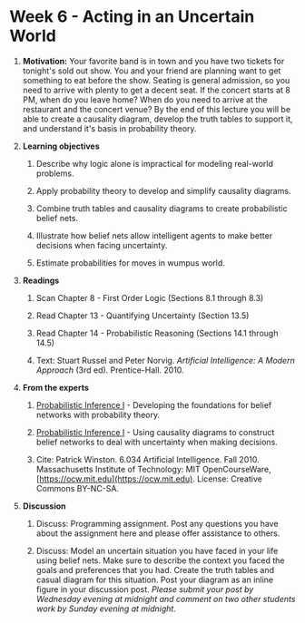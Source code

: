 # Week 6 - Acting in an Uncertain World

1. **Motivation:** Your favorite band is in town and you have two tickets for tonight's sold out show.  You and your friend are planning want to get something to eat before the show.  Seating is general admission, so you need to arrive with plenty to get a decent seat.  If the concert starts at 8 PM, when do you leave home?  When do you need to arrive at the restaurant and the concert venue?  By the end of this lecture you will be able to create a causality diagram, develop the truth tables to support it, and understand it's basis in probability theory.

1. **Learning objectives**

    1. Describe why logic alone is impractical for modeling real-world problems.

    1. Apply probability theory to develop and simplify causality diagrams.

    1. Combine truth tables and causality diagrams to create probabilistic belief nets.

    1. Illustrate how belief nets allow intelligent agents to make better decisions when facing uncertainty.

    1. Estimate probabilities for moves in wumpus world.

1. **Readings**

    1. Scan Chapter 8 - First Order Logic (Sections 8.1 through 8.3)

    1. Read Chapter 13 - Quantifying Uncertainty (Section 13.5)

    1. Read Chapter 14 - Probabilistic Reasoning (Sections 14.1 through 14.5)

    1. Text: Stuart Russel and Peter Norvig. _Artificial Intelligence: A Modern Approach_ (3rd ed). Prentice-Hall. 2010.

1. **From the experts**

    1. [Probabilistic Inference I](https://youtu.be/A6Ud6oUCRak) - Developing the foundations for belief networks with probability theory.

    1. [Probabilistic Inference I](https://youtu.be/EC6bf8JCpDQ) - Using causality diagrams to construct belief networks to deal with uncertainty when making decisions.

    1. Cite: Patrick Winston. 6.034 Artificial Intelligence. Fall 2010. Massachusetts Institute of Technology: MIT OpenCourseWare, [https://ocw.mit.edu](https://ocw.mit.edu). License: Creative Commons BY-NC-SA.

1. **Discussion**

    1. Discuss:  Programming assignment. Post any questions you have about the assignment here and please offer assistance to others.

    1. Discuss: Model an uncertain situation you have faced in your life using belief nets.  Make sure to describe the context you faced the goals and preferences that you had.  Create the truth tables and casual diagram for this situation.  Post your diagram as an inline figure in your discussion post.  _Please submit your post by Wednesday evening at midnight and comment on two other students work by Sunday evening at midnight._
